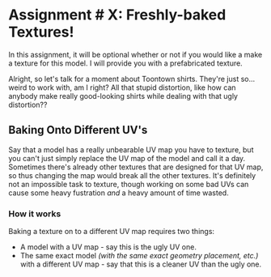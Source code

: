 # Assignment # X: Freshly-baked Textures!

In this assignment, it will be optional whether or not if you would like a make a texture for this model. I will provide you with a prefabricated texture.

Alright, so let's talk for a moment about Toontown shirts. They're just so... weird to work with, am I right? All that stupid distortion, like how can anybody make really good-looking shirts while dealing with that ugly distortion??

## Baking Onto Different UV's

Say that a model has a really unbearable UV map you have to texture, but you can't just simply replace the UV map of the model and call it a day. Sometimes there's already other textures that are designed for that UV map, so thus changing the map would break all the other textures.
It's definitely not an impossible task to texture, though working on some bad UVs can cause some heavy fustration *and* a heavy amount of time wasted.

### How it works

Baking a texture on to a different UV map requires two things:
- A model with a UV map - say this is the ugly UV one.
- The same exact model *(with the same exact geometry placement, etc.)* with a different UV map - say that this is a cleaner UV than the ugly one.


